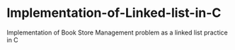 # Implementation-of-Linked-list-in-C
Implementation of Book Store Management problem as a linked list practice in C
